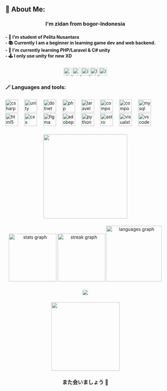 <h2 align="left">🎉 About Me:</h2>

###

<h3 align="center">I'm zidan from bogor-Indonesia</h3>

###

<h4 align="left">- 🔦 I’m student of Pelita Nusantara<br>- 📚 Currently I am a beginner in learning game dev and web backend.<br>- 🔭 I'm currently learning PHP/Laravel & C# unity<br>- 🕹️ I only use unity for now XD</h4>

###

<div align="center">
  <a href="https://discord.com/users/1315257458553389078" target="_blank">
    <img src="https://img.shields.io/static/v1?message=Discord&logo=discord&label=&color=7289DA&logoColor=ffffff&labelColor=&style=for-the-badge" height="24" alt="discord logo"  />
  </a>
  <a href="https://www.youtube.com/@Orangepoxz23" target="_blank">
    <img src="https://img.shields.io/static/v1?message=Youtube&logo=youtube&label=&color=FF1111&logoColor=white&labelColor=&style=for-the-badge" height="24" alt="youtube logo"  />
  </a>
  <a href="https://www.instagram.com/hibakupoxz_/" target="_blank">
    <img src="https://img.shields.io/static/v1?message=Instagram&logo=instagram&label=&color=E4405F&logoColor=&labelColor=&style=for-the-badge" height="24" alt="instagram logo"  />
  </a>
  <a href="linkedin.com/in/ahmad-zidan-al-ikhsan-594732365/?originalSubdomain=id" target="_blank">
    <img src="https://img.shields.io/static/v1?message=LinkedIn&logo=linkedin&label=&color=0077B5&logoColor=white&labelColor=476f31&style=for-the-badge" height="24" alt="linkedin logo"  />
  </a>
  <a href="https://ryuupz.itch.io/" target="_blank">
    <img src="https://img.shields.io/static/v1?message=itch.io&logo=itch&label=Ryuupz&color=ff5f5f&logoColor=white&labelColor=ffffff&style=for-the-badge" height="24" alt="itch logo"  />
  </a>
</div>

###

<h3 align="left">🪄 Languages and tools:</h3>

###

<div align="left">
  <img src="https://skillicons.dev/icons?i=cs" height="40" alt="csharp logo"  />
  <img width="12" />
  <img src="https://skillicons.dev/icons?i=unity" height="40" alt="unity logo"  />
  <img width="12" />
  <img src="https://skillicons.dev/icons?i=dotnet" height="40" alt="dotnet logo"  />
  <img width="12" />
  <img src="https://cdn.jsdelivr.net/gh/devicons/devicon/icons/php/php-original.svg" height="40" alt="php logo"  />
  <img width="12" />
  <img src="https://cdn.jsdelivr.net/gh/devicons/devicon/icons/laravel/laravel-original.svg" height="40" alt="laravel logo"  />
  <img width="12" />
  <img src="https://cdn.jsdelivr.net/gh/devicons/devicon/icons/composer/composer-original.svg" height="40" alt="composer logo"  />
  <img width="12" />
  <img src="https://cdn.jsdelivr.net/gh/devicons/devicon/icons/postman/postman-original.svg" height="40" alt="composer logo"  />
  <img width="12" />
  <img src="https://cdn.jsdelivr.net/gh/devicons/devicon/icons/mysql/mysql-original.svg" height="40" alt="mysql logo"  />
  <img width="12" />
  <img src="https://cdn.jsdelivr.net/gh/devicons/devicon/icons/html5/html5-original.svg" height="40" alt="html5 logo"  />
  <img width="12" />
  <img src="https://cdn.jsdelivr.net/gh/devicons/devicon/icons/css3/css3-original.svg" height="40" alt="css logo"  />
  <img width="12" />
<!--   <img src="https://skillicons.dev/icons?i=js" height="40" alt="javascript logo"  />
  <img width="12" /> -->
  <img src="https://cdn.jsdelivr.net/gh/devicons/devicon/icons/figma/figma-original.svg" height="40" alt="figma logo"  />
  <img width="12" />
  <img src="https://skillicons.dev/icons?i=ps" height="40" alt="adobephotoshop logo"  />
  <img width="12" />
  <img src="https://cdn.jsdelivr.net/gh/devicons/devicon/icons/python/python-original.svg" height="40" alt="python logo"  />
  <img width="12" />
  <img src="https://cdn.simpleicons.org/astro/FF5D01" height="40" alt="astro logo"  />
  <img width="12" />
  <img src="https://cdn.jsdelivr.net/gh/devicons/devicon/icons/visualstudio/visualstudio-plain.svg" height="40" alt="visualstudio logo"  />
  <img width="12" />
  <img src="https://cdn.jsdelivr.net/gh/devicons/devicon/icons/vscode/vscode-original.svg" height="40" alt="vscode logo"  />
</div>

###

<div align="center">
  <img height="264" src="https://media1.tenor.com/m/8eaVfdZzdP4AAAAd/mashi-futaba-sakura.gif"  />
</div>

###

<div align="center">
  <img src="https://github-readme-stats.vercel.app/api?username=Hibakupoxzz&hide_title=false&hide_rank=false&show_icons=true&include_all_commits=true&count_private=true&disable_animations=false&theme=aura_dark&locale=en&hide_border=false&order=1" height="150" alt="stats graph"  />
  <img src="https://streak-stats.demolab.com?user=Hibakupoxzz&locale=en&mode=daily&theme=dracula&hide_border=false&border_radius=5&order=3" height="150" alt="streak graph"  />
  <img src="https://github-readme-stats.vercel.app/api/top-langs?username=Hibakupoxzz&locale=en&hide_title=false&layout=compact&card_width=320&langs_count=8&theme=dracula&hide_border=false&order=2" height="175" alt="languages graph"  />
</div>

###

<div align="center">
  <img src="https://profile-counter.glitch.me/Hibakupoxzz/count.svg?"  />
</div>

###

<div align="center">
  <img height="215" src="https://media1.tenor.com/m/5ltfqFhRrKsAAAAd/eepy-futaba.gif"  />
</div>

###

<h3 align="center">また会いましょう 👋</h3>

###
